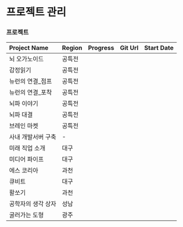 # 프로젝트 관리

### 프로젝트
| Project Name | Region | Progress | Git Url | Start Date |
| :----------- | ------ | :------: | ------- | ---------- |
| 뇌 오가노이드      | 공특전    |          |         |            |
| 감정읽기         | 공특전    |          |         |            |
| 뉴런의 연결_점프    | 공특전    |          |         |            |
| 뉴런의 연결_포착    | 공특전    |          |         |            |
| 뇌파 이야기       | 공특전    |          |         |            |
| 뇌파 대결        | 공특전    |          |         |            |
| 브레인 마켓       | 공특전    |          |         |            |
| 사내 개발서버 구축   | -      |          |         |            |
| 미래 직업 소개     | 대구     |          |         |            |
| 미디어 파이프      | 대구     |          |         |            |
| 에스 코리아       | 과천     |          |         |            |
| 큐비트          | 대구     |          |         |            |
| 활쏘기          | 과천     |          |         |            |
| 공학자의 생각 상자   | 성남     |          |         |            |
| 굴러가는 도형      | 광주     |          |         |            |
